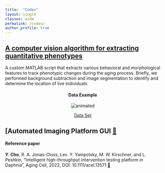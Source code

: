 ```yaml
---
title:  "Codes"
layout: single
classes: wide
permalink: /codes/
author_profile: true
---
```

<a href="https://github.com/dydals320/DaphniaBehAnalysis">
  <h2>A computer vision algorithm for extracting quantitative phenotypes</h2>  
</a>
A custom MATLAB script that extracts various behavioral and morphological features to track phenotypic changes during the aging process. Briefly, we performed background subtraction and image segmentation to identify and determine the location of live individuals


<h4 align="center">Data Example</h4>
<p align="center">
  <img src="https://user-images.githubusercontent.com/51148581/122502031-d1c73d80-cfc3-11eb-8236-835515342782.gif" alt="animated" />

</p>

<a href="https://www.kaggle.com/competitions/daphniacounter"><p style="text-align:center">Data Set</p></a>



## [Automated Imaging Platform GUI [:link:](https://github.com/dydals320/DaphniaBehAnalysis)

#### Reference paper
__<b>Y. Cho</b>__, R. A. Jonas-Closs, Lev. Y. Yampolsky, M. W. Kirschner, and L. Peshkin, “Intelligent high-throughput intervention testing platform in Daphnia”, Aging Cell, 2022, DOI: 10.1111/acel.13571 [:link:](https://onlinelibrary.wiley.com/doi/10.1111/acel.13571)
